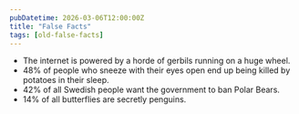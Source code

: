 ```yaml
---
pubDatetime: 2026-03-06T12:00:00Z
title: "False Facts"
tags: [old-false-facts]
---
```


- The internet is powered by a horde of gerbils running on a huge wheel.
- 48% of people who sneeze with their eyes open end up being killed by potatoes in their sleep.
- 42% of all Swedish people want the government to ban Polar Bears.
- 14% of all butterflies are secretly penguins.
